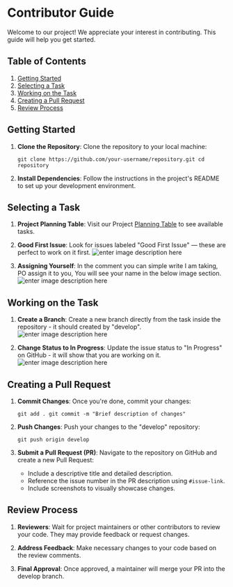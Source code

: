 # Contributor Guide

Welcome to our project! We appreciate your interest in contributing. This guide will help you get started.

## Table of Contents

1.  [Getting Started](#getting-started)
2.  [Selecting a Task](#selecting-a-task)
3.  [Working on the Task](#working-on-the-task)
4.  [Creating a Pull Request](#creating-a-pull-request)
5.  [Review Process](#review-process)

## Getting Started

1.  **Clone the Repository**: Clone the repository to your local machine:
    
    `git clone https://github.com/your-username/repository.git
    cd repository` 
    
2.  **Install Dependencies**: Follow the instructions in the project's README to set up your development environment.

## Selecting a Task

1.  **Project Planning Table**: Visit our Project [Planning Table](https://github.com/orgs/kubixapp/projects/4/views/6?visibleFields=%5B%22Title%22,%22Labels%22,%22Assignees%22,%22Status%22%5D) to see available tasks.
    
2.  **Good First Issue**: Look for issues labeled "Good First Issue" — these are perfect to work on it first.
![enter image description here](https://i.ibb.co/yNyfT5n/Untitled-design.png)
    
3.  **Assigning Yourself**: In the comment you can simple write I am taking, PO assign it to you, You will see your name in the below image section.
    ![enter image description here](https://i.ibb.co/0GKKnXp/Untitled-design-1.png)
    
## Working on the Task

1.  **Create a Branch**: Create a new branch directly from the task inside the repository - it should created by "develop". 
![enter image description here](https://i.ibb.co/dMD6jbX/Untitled-design-3.png) 
    
3.  **Change Status to In Progress**: Update the issue status to "In Progress" on GitHub - it will show that you are working on it.
![enter image description here](https://i.ibb.co/L11WZDs/Untitled-design-2.png)
    
## Creating a Pull Request

1.  **Commit Changes**: Once you're done, commit your changes:
    
    `git add .
    git commit -m "Brief description of changes"` 
    
2.  **Push Changes**: Push your changes to the "develop" repository:
    
    `git push origin develop` 
    
3. **Submit a Pull Request (PR)**: Navigate to the repository on GitHub and create a new Pull Request:
	-   Include a descriptive title and detailed description.
	-   Reference the issue number in the PR description using `#issue-link`.
	-   Include screenshots to visually showcase changes.

## Review Process

1.  **Reviewers**: Wait for project maintainers or other contributors to review your code. They may provide feedback or request changes.
    
2.  **Address Feedback**: Make necessary changes to your code based on the review comments.
    
3.  **Final Approval**: Once approved, a maintainer will merge your PR into the develop branch.
